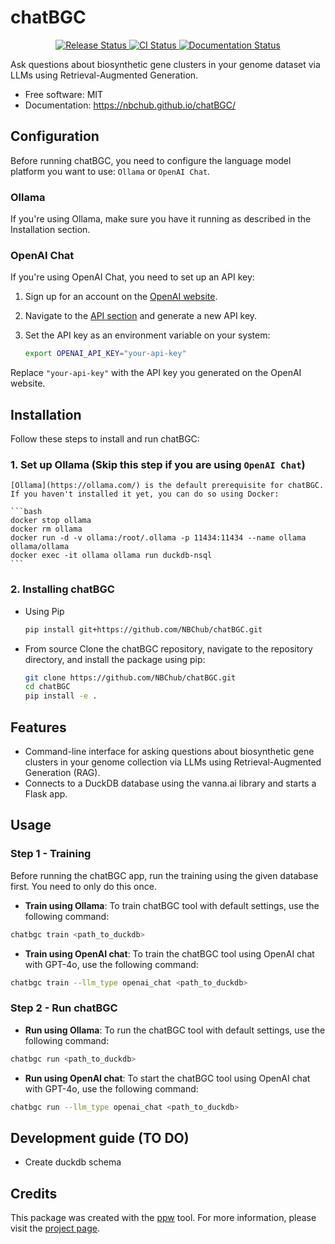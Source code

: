 # chatBGC

<p align="center">
<a href="https://pypi.python.org/pypi/chatbgc">
    <img src="https://img.shields.io/pypi/v/chatbgc.svg"
        alt = "Release Status">
</a>

<a href="https://github.com/NBChub/chatBGC/actions">
    <img src="https://github.com/NBChub/chatBGC/actions/workflows/release.yml/badge.svg?branch=release" alt="CI Status">
</a>

<a href="https://nbchub.github.io/chatBGC/">
    <img src="https://img.shields.io/website/https/nbchub.github.io/chatBGC/index.html.svg?label=docs&down_message=unavailable&up_message=available" alt="Documentation Status">
</a>

</p>

Ask questions about biosynthetic gene clusters in your genome dataset via LLMs using Retrieval-Augmented Generation.

* Free software: MIT
* Documentation: <https://nbchub.github.io/chatBGC/>

## Configuration

Before running chatBGC, you need to configure the language model platform you want to use: `Ollama` or `OpenAI Chat`.

### Ollama

If you're using Ollama, make sure you have it running as described in the Installation section.

### OpenAI Chat

If you're using OpenAI Chat, you need to set up an API key:

1. Sign up for an account on the [OpenAI website](https://www.openai.com/).
2. Navigate to the [API section](https://platform.openai.com/api-keys) and generate a new API key.
3. Set the API key as an environment variable on your system:

    ```bash
    export OPENAI_API_KEY="your-api-key"
    ```

Replace `"your-api-key"` with the API key you generated on the OpenAI website.

## Installation

Follow these steps to install and run chatBGC:

### 1. **Set up Ollama (Skip this step if you are using `OpenAI Chat`)**

    [Ollama](https://ollama.com/) is the default prerequisite for chatBGC. If you haven't installed it yet, you can do so using Docker:

    ```bash
    docker stop ollama
    docker rm ollama
    docker run -d -v ollama:/root/.ollama -p 11434:11434 --name ollama ollama/ollama
    docker exec -it ollama ollama run duckdb-nsql
    ```

### 2. **Installing chatBGC**
- Using Pip
    ```bash
    pip install git+https://github.com/NBChub/chatBGC.git
    ```
- From source
    Clone the chatBGC repository, navigate to the repository directory, and install the package using pip:

    ```bash
    git clone https://github.com/NBChub/chatBGC.git
    cd chatBGC
    pip install -e .
    ```

## Features

* Command-line interface for asking questions about biosynthetic gene clusters in your genome collection via LLMs using Retrieval-Augmented Generation (RAG).
* Connects to a DuckDB database using the vanna.ai library and starts a Flask app.

## Usage
### Step 1 - Training

Before running the chatBGC app, run the training using the given database first. You need to only do this once.

- **Train using Ollama**: To train chatBGC tool with default settings, use the following command:
```bash
chatbgc train <path_to_duckdb>
```

- **Train using OpenAI chat**: To train the chatBGC tool using OpenAI chat with GPT-4o, use the following command:

```bash
chatbgc train --llm_type openai_chat <path_to_duckdb>
```

### Step 2 - Run chatBGC
- **Run using Ollama**: To run the chatBGC tool with default settings, use the following command:

```bash
chatbgc run <path_to_duckdb>
```

- **Run using OpenAI chat**: To start the chatBGC tool using OpenAI chat with GPT-4o, use the following command:

```bash
chatbgc run --llm_type openai_chat <path_to_duckdb>
```

## Development guide (TO DO)
- Create duckdb schema

## Credits

This package was created with the [ppw](https://zillionare.github.io/python-project-wizard) tool. For more information, please visit the [project page](https://zillionare.github.io/python-project-wizard/).

